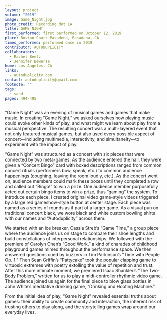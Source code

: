 ```yaml
---
layout: project
volume: "2019"
image: Game_Night.jpg
photo_credit: Recording dot LA
title: GAME NIGHT
first_performed: first performed on October 12, 2019
place: Boston Court Pasadena, Pasadena, CA
times_performed: performed once in 2019
contributor: AUTODUPLICITY
collaborators:
  - Rachel Beetz
  - Jennifer Bewerse
home: Los Angeles, CA
links:
  - autoduplicity.com
contact: autoduplicity@gmail.com
footnote: ""
tags:
  - sand
pages: 494-495
---
```


“Game Night” was an evening of musical games and games that make music. In creating “Game Night,” we asked ourselves how playing music could evoke other kinds of play, and what might we learn about play from a musical perspective. The resulting concert was a multi-layered event that not only featured musical games, but also used every possible aspect of concert—including multimedia, interactivity, and simultaneity—to experiment with the impact of play.

“Game Night” was structured as a concert with six pieces that were connected by two meta-games. As the audience entered the hall, they were given a “Concert Bingo” card with boxed descriptions ranged from common concert rituals (performers bow, speak, etc.) to common audience happenings (coughing, leaving the room loudly, etc.). As the concert went on, audience members could mark these boxes until they completed a row and called out “Bingo!” to win a prize. One audience member purposefully acted out certain bingo items to win a prize, thus “gaming” the system. To introduce each piece, I created original video game-style videos triggered by a large red gameshow-style button at center stage. Each piece was named as a series of rounds as if part of a larger game. As a visual pun on traditional concert black, we wore black and white custom bowling shirts with our names and “Autoduplicity” across them.

We started with an ice breaker, Cassia Streb’s “Game Time,” a group piece where the audience joins us on stage to compare their shoe lengths and build constellations of interpersonal relationships. We followed with the premiere of Carolyn Chen’s “Good Work,” a kind of charades of childhood playground games mimed throughout the performance space. We then answered questions cued by buzzers in Tim Parkinson’s “Time with People Op. 1.” Then Sean Griffin’s “Pattycake” took the popular clapping game to virtuosic extremes with poetry extolling the value of repetition and trust. After this more intimate moment, we premiered Isaac Shankler’s “The Two-Body Problem,” written for us to play a midi-controller rhythmic video game. The audience joined us again for the final piece to blow glass bottles in John White’s meditative drinking game, “Drinking and Hooting Machine.”

From the initial idea of play, “Game Night” revealed essential truths about games: their ability to create community and interaction, the inherent risk of trusting others to play along, and the storytelling games wrap around our everyday lives.
